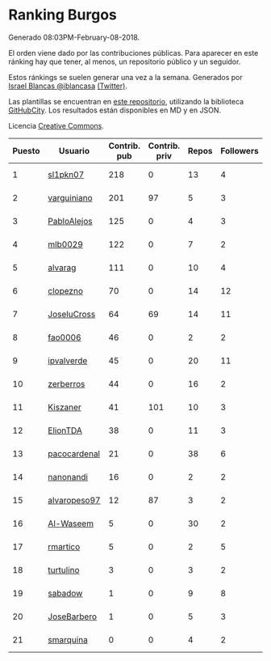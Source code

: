 # Ranking Burgos

Generado 08:03PM-February-08-2018.

El orden viene dado por las contribuciones públicas. Para aparecer en este ránking hay que tener, al menos, un repositorio público y un seguidor.

Estos ránkings se suelen generar una vez a la semana. Generados por [Israel Blancas @iblancasa](https://github.com/iblancasa/) [(Twitter)](https://twitter.com/iblancasa).

Las plantillas se encuentran en [este repositorio](https://github.com/iblancasa/GH-Spanish-Ranking), utilizando la biblioteca [GitHubCity](https://github.com/iblancasa/GitHubCity). Los resultados están disponibles en MD y en JSON.

Licencia [Creative Commons](https://creativecommons.org/licenses/by/4.0/).

| Puesto   |  Usuario  | Contrib. pub | Contrib. priv |Repos| Followers | Desde |  Avatar  |
|----------|-----------|--------------|---------------|-----|-----------|-------|----------|
|1|[sl1pkn07](https://github.com/sl1pkn07)|218|0|13|4|2010-11-01|![sl1pkn07](https://avatars0.githubusercontent.com/u/462213)|
|2|[varguiniano](https://github.com/varguiniano)|201|97|5|3|2013-03-03|![varguiniano](https://avatars3.githubusercontent.com/u/3752289)|
|3|[PabloAlejos](https://github.com/PabloAlejos)|125|0|4|3|2014-10-09|![PabloAlejos](https://avatars1.githubusercontent.com/u/9104772)|
|4|[mlb0029](https://github.com/mlb0029)|122|0|7|2|2016-10-25|![mlb0029](https://avatars2.githubusercontent.com/u/23051789)|
|5|[alvarag](https://github.com/alvarag)|111|0|10|4|2014-11-21|![alvarag](https://avatars3.githubusercontent.com/u/9881614)|
|6|[clopezno](https://github.com/clopezno)|70|0|14|12|2012-02-20|![clopezno](https://avatars1.githubusercontent.com/u/1453744)|
|7|[JoseluCross](https://github.com/JoseluCross)|64|69|14|11|2015-08-27|![JoseluCross](https://avatars0.githubusercontent.com/u/14005926)|
|8|[fao0006](https://github.com/fao0006)|46|0|2|2|2017-10-31|![fao0006](https://avatars3.githubusercontent.com/u/33248343)|
|9|[ipvalverde](https://github.com/ipvalverde)|45|0|20|11|2014-03-08|![ipvalverde](https://avatars0.githubusercontent.com/u/6889318)|
|10|[zerberros](https://github.com/zerberros)|44|0|16|2|2013-11-13|![zerberros](https://avatars3.githubusercontent.com/u/5930950)|
|11|[Kiszaner](https://github.com/Kiszaner)|41|101|10|3|2014-10-08|![Kiszaner](https://avatars2.githubusercontent.com/u/9079893)|
|12|[ElionTDA](https://github.com/ElionTDA)|38|0|11|3|2013-09-21|![ElionTDA](https://avatars1.githubusercontent.com/u/5507129)|
|13|[pacocardenal](https://github.com/pacocardenal)|21|0|38|6|2013-09-12|![pacocardenal](https://avatars3.githubusercontent.com/u/5442055)|
|14|[nanonandi](https://github.com/nanonandi)|16|0|2|2|2016-07-03|![nanonandi](https://avatars3.githubusercontent.com/u/20266109)|
|15|[alvaropeso97](https://github.com/alvaropeso97)|12|87|3|2|2016-10-23|![alvaropeso97](https://avatars0.githubusercontent.com/u/23009799)|
|16|[Al-Waseem](https://github.com/Al-Waseem)|5|0|30|2|2013-12-26|![Al-Waseem](https://avatars1.githubusercontent.com/u/6266689)|
|17|[rmartico](https://github.com/rmartico)|5|0|2|5|2012-10-11|![rmartico](https://avatars2.githubusercontent.com/u/2535865)|
|18|[turtulino](https://github.com/turtulino)|3|0|3|2|2011-08-25|![turtulino](https://avatars3.githubusercontent.com/u/1004178)|
|19|[sabadow](https://github.com/sabadow)|1|0|9|8|2012-02-08|![sabadow](https://avatars2.githubusercontent.com/u/1420021)|
|20|[JoseBarbero](https://github.com/JoseBarbero)|1|0|5|3|2016-02-25|![JoseBarbero](https://avatars0.githubusercontent.com/u/17479313)|
|21|[smarquina](https://github.com/smarquina)|0|0|4|2|2015-04-29|![smarquina](https://avatars3.githubusercontent.com/u/12174981)|
